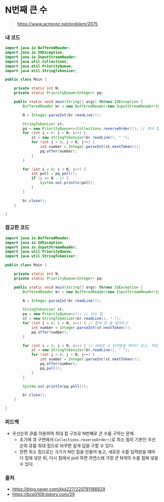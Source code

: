 # N번째 큰 수

> https://www.acmicpc.net/problem/2075

### 내 코드

```java
import java.io.BufferedReader;
import java.io.IOException;
import java.io.InputStreamReader;
import java.util.Collections;
import java.util.PriorityQueue;
import java.util.StringTokenizer;

public class Main {

    private static int N;
    private static PriorityQueue<Integer> pq;

    public static void main(String[] args) throws IOException {
        BufferedReader br = new BufferedReader(new InputStreamReader(System.in));

        N = Integer.parseInt(br.readLine());

        StringTokenizer st;
        pq = new PriorityQueue<>(Collections.reverseOrder()); // 최대 힙
        for (int i = 0; i < N; i++) {
            st = new StringTokenizer(br.readLine(), " ");
            for (int j = 0; j < N; j++) {
                int number = Integer.parseInt(st.nextToken());
                pq.offer(number);
            }
        }

        for (int i = 0; i < N; i++) {
            int poll = pq.poll();
            if (i == N - 1) {
                System.out.println(poll);
            }
        }

        br.close();
    }

}
```

### 참고한 코드

```java
import java.io.BufferedReader;
import java.io.IOException;
import java.io.InputStreamReader;
import java.util.PriorityQueue;
import java.util.StringTokenizer;

public class Main {

    private static int N;
    private static PriorityQueue<Integer> pq;

    public static void main(String[] args) throws IOException {
        BufferedReader br = new BufferedReader(new InputStreamReader(System.in));

        N = Integer.parseInt(br.readLine());

        StringTokenizer st;
        pq = new PriorityQueue<>(); // 최소 힙
        st = new StringTokenizer(br.readLine(), " ");
        for (int i = 0; i < N; i++) { // 힙에 한 줄 넣어두고
            int number = Integer.parseInt(st.nextToken());
            pq.offer(number);
        }

        for (int i = 1; i < N; i++) { // 새로운 수 입력받을 때마다 넣고, 제일 작은 수 poll
            st = new StringTokenizer(br.readLine(), " ");
            for (int j = 0; j < N; j++) {
                int number = Integer.parseInt(st.nextToken());
                pq.offer(number);
                pq.poll();
            }
        }

        System.out.println(pq.poll());

        br.close();
    }

}
```

### 피드백

- 우선순위 큐를 이용하여 최대 힙 구조로 N번째로 큰 수를 구하는 문제.
    - 초기에 큐 구현에서 `Collections.reverseOrder()`로 최소 힙이 기본인 우선순위 큐를 최대 힙으로 바꾸면 쉽게 답을 구할 수 있다.
    - 한편 최소 힙으로는 크기가 N인 힙을 만들어 놓고, 새로운 수를 입력받을 때마다 힙에 넣은 뒤, 다시 힙에서 poll 하면 자연스레 가장 큰 N개의 수를 힙에 넣을 수 있다.

### 출처

- https://blog.naver.com/kks227/220791188929
- https://bcp0109.tistory.com/29